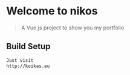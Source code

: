 # Welcome to nikos

> A Vue.js project to show you my portfolio

## Build Setup

``` bash
Just visit 
http://koikas.eu
```
